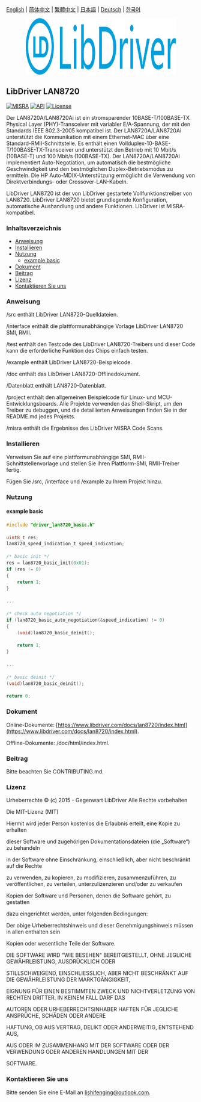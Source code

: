 [English](/README.md) | [ 简体中文](/README_zh-Hans.md) | [繁體中文](/README_zh-Hant.md) | [日本語](/README_ja.md) | [Deutsch](/README_de.md) | [한국어](/README_ko.md)

<div align=center>
<img src="/doc/image/logo.svg" width="400" height="150"/>
</div>

## LibDriver LAN8720

[![MISRA](https://img.shields.io/badge/misra-compliant-brightgreen.svg)](/misra/README.md) [![API](https://img.shields.io/badge/api-reference-blue.svg)](https://www.libdriver.com/docs/lan8720/index.html) [![License](https://img.shields.io/badge/license-MIT-brightgreen.svg)](/LICENSE) 

Der LAN8720A/LAN8720Ai ist ein stromsparender 10BASE-T/100BASE-TX Physical Layer (PHY)-Transceiver mit variabler E/A-Spannung, der mit den Standards IEEE 802.3-2005 kompatibel ist. Der LAN8720A/LAN8720Ai unterstützt die Kommunikation mit einem Ethernet-MAC über eine Standard-RMII-Schnittstelle. Es enthält einen Vollduplex-10-BASE-T/100BASE-TX-Transceiver und unterstützt den Betrieb mit 10 Mbit/s (10BASE-T) und 100 Mbit/s (100BASE-TX). Der LAN8720A/LAN8720Ai implementiert Auto-Negotiation, um automatisch die bestmögliche Geschwindigkeit und den bestmöglichen Duplex-Betriebsmodus zu ermitteln. Die HP Auto-MDIX-Unterstützung ermöglicht die Verwendung von Direktverbindungs- oder Crossover-LAN-Kabeln.

LibDriver LAN8720 ist der von LibDriver gestartete Vollfunktionstreiber von LAN8720. LibDriver LAN8720 bietet grundlegende Konfiguration, automatische Aushandlung und andere Funktionen. LibDriver ist MISRA-kompatibel.

### Inhaltsverzeichnis

  - [Anweisung](#Anweisung)
  - [Installieren](#Installieren)
  - [Nutzung](#Nutzung)
    - [example basic](#example-basic)
  - [Dokument](#Dokument)
  - [Beitrag](#Beitrag)
  - [Lizenz](#Lizenz)
  - [Kontaktieren Sie uns](#Kontaktieren-Sie-uns)

### Anweisung

/src enthält LibDriver LAN8720-Quelldateien.

/interface enthält die plattformunabhängige Vorlage LibDriver LAN8720 SMI, RMII.

/test enthält den Testcode des LibDriver LAN8720-Treibers und dieser Code kann die erforderliche Funktion des Chips einfach testen.

/example enthält LibDriver LAN8720-Beispielcode.

/doc enthält das LibDriver LAN8720-Offlinedokument.

/Datenblatt enthält LAN8720-Datenblatt.

/project enthält den allgemeinen Beispielcode für Linux- und MCU-Entwicklungsboards. Alle Projekte verwenden das Shell-Skript, um den Treiber zu debuggen, und die detaillierten Anweisungen finden Sie in der README.md jedes Projekts.

/misra enthält die Ergebnisse des LibDriver MISRA Code Scans.

### Installieren

Verweisen Sie auf eine plattformunabhängige SMI, RMII-Schnittstellenvorlage und stellen Sie Ihren Plattform-SMI, RMII-Treiber fertig.

Fügen Sie /src, /interface und /example zu Ihrem Projekt hinzu.

### Nutzung

#### example basic

```C
#include "driver_lan8720_basic.h"

uint8_t res;
lan8720_speed_indication_t speed_indication;

/* basic init */
res = lan8720_basic_init(0x01);
if (res != 0)
{
    return 1;
}

...
    
/* check auto negotiation */
if (lan8720_basic_auto_negotiation(&speed_indication) != 0)
{
    (void)lan8720_basic_deinit();
    
    return 1;
}

...

/* basic deinit */    
(void)lan8720_basic_deinit();

return 0;
```
### Dokument

Online-Dokumente: [https://www.libdriver.com/docs/lan8720/index.html](https://www.libdriver.com/docs/lan8720/index.html).

Offline-Dokumente: /doc/html/index.html.

### Beitrag

Bitte beachten Sie CONTRIBUTING.md.

### Lizenz

Urheberrechte © (c) 2015 - Gegenwart LibDriver Alle Rechte vorbehalten



Die MIT-Lizenz (MIT)



Hiermit wird jeder Person kostenlos die Erlaubnis erteilt, eine Kopie zu erhalten

dieser Software und zugehörigen Dokumentationsdateien (die „Software“) zu behandeln

in der Software ohne Einschränkung, einschließlich, aber nicht beschränkt auf die Rechte

zu verwenden, zu kopieren, zu modifizieren, zusammenzuführen, zu veröffentlichen, zu verteilen, unterzulizenzieren und/oder zu verkaufen

Kopien der Software und Personen, denen die Software gehört, zu gestatten

dazu eingerichtet werden, unter folgenden Bedingungen:



Der obige Urheberrechtshinweis und dieser Genehmigungshinweis müssen in allen enthalten sein

Kopien oder wesentliche Teile der Software.



DIE SOFTWARE WIRD "WIE BESEHEN" BEREITGESTELLT, OHNE JEGLICHE GEWÄHRLEISTUNG, AUSDRÜCKLICH ODER

STILLSCHWEIGEND, EINSCHLIESSLICH, ABER NICHT BESCHRÄNKT AUF DIE GEWÄHRLEISTUNG DER MARKTGÄNGIGKEIT,

EIGNUNG FÜR EINEN BESTIMMTEN ZWECK UND NICHTVERLETZUNG VON RECHTEN DRITTER. IN KEINEM FALL DARF DAS

AUTOREN ODER URHEBERRECHTSINHABER HAFTEN FÜR JEGLICHE ANSPRÜCHE, SCHÄDEN ODER ANDERE

HAFTUNG, OB AUS VERTRAG, DELIKT ODER ANDERWEITIG, ENTSTEHEND AUS,

AUS ODER IM ZUSAMMENHANG MIT DER SOFTWARE ODER DER VERWENDUNG ODER ANDEREN HANDLUNGEN MIT DER

SOFTWARE.

### Kontaktieren Sie uns

Bitte senden Sie eine E-Mail an lishifenging@outlook.com.
